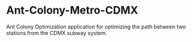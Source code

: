 # Ant-Colony-Metro-CDMX
Ant Colony Optimization application for optimizing the path between two stations from the CDMX subway system.
